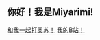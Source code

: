 
## 你好！我是Miyarimi!
<a href="https://osu.ppy.sh/users/34246155" target="_blank">和我一起打奥苏！</a>     <a href="https://space.bilibili.com/1376787360?spm_id_from=333.788.0.0" target="_blank">  我的B站！</a>   

